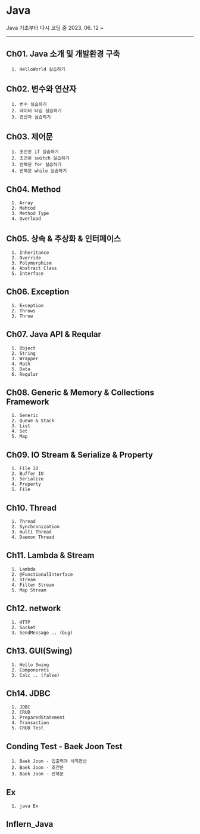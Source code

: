 # Java

Java 기초부터 다시 코딩 중
2023. 06. 12 ~
<hr/>

## Ch01. Java 소개 및 개발환경 구축
```
  1. HelloWorld 실습하기
```
## Ch02. 변수와 연산자
```
  1. 변수 실습하기
  2. 데이터 타입 실습하기
  3. 연산자 실습하기
```
## Ch03. 제어문
```
  1. 조건문 if 실습하기
  2. 조건문 switch 실습하기
  3. 반복문 for 실습하기
  4. 반복문 while 실습하기
```
## Ch04. Method
```
  1. Array
  2. Mehtod
  3. Method Type
  4. Overload
```
## Ch05. 상속 & 추상화 & 인터페이스
```
  1. Inheritance
  2. Override
  3. Polymorphism
  4. Abstract Class
  5. Interface
```
## Ch06. Exception
```
  1. Exception
  2. Throws
  3. Throw
```
## Ch07. Java API & Reqular
```
  1. Object
  2. String
  3. Wrapper
  4. Math
  5. Data
  6. Reqular
```
## Ch08. Generic & Memory & Collections Framework
```
  1. Generic
  2. Queue & Stack
  3. List
  4. Set
  5. Map
```
## Ch09. IO Stream & Serialize & Property
```
  1. File IO
  2. Buffer IO
  3. Serialize
  4. Property
  5. File
```
## Ch10. Thread 
```
  1. Thread
  2. Synchronization
  3. multi Thread
  4. Daemon Thread
```
## Ch11. Lambda & Stream
```
  1. Lambda
  2. @FunctionalInterface
  3. Stream
  4. Filter Stream
  5. Map Stream
```
## Ch12. network
```
  1. HTTP
  2. Socket
  3. SendMessage .. (bug)
```
## Ch13. GUI(Swing)
```
  1. Hello Swing
  2. Componernts
  3. Calc .. (false)
```
## Ch14. JDBC
```
  1. JDBC
  2. CRUD
  3. PreparedStatement
  4. Transaction
  5. CRUD Test
```
## Conding Test - Baek Joon Test
```
  1. Baek Joon - 입출력과 사칙연산
  2. Baek Joon - 조건문
  3. Baek Joon - 반복문
```
## Ex
```
  1. java Ex
```
## Inflern_Java


